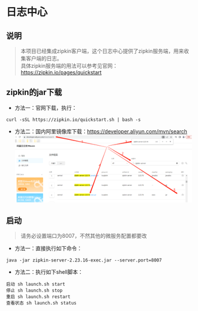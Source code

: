 # 日志中心

## 说明

> 本项目已经集成zipkin客户端，这个日志中心提供了zipkin服务端，用来收集客户端的日志。  
> 具体zipkin服务端的用法可以参考见官网：https://zipkin.io/pages/quickstart

## zipkin的jar下载

- 方法一：官网下载，执行：
```jshelllanguage
curl -sSL https://zipkin.io/quickstart.sh | bash -s
```

- 方法二：国内阿里镜像库下载：https://developer.aliyun.com/mvn/search
  ![zipkin-server](zipkin-server国内下载方法.png)

## 启动

> 请务必设置端口为8007，不然其他的微服务配置都要改

- 方法一：直接执行如下命令：
```jshelllanguage
java -jar zipkin-server-2.23.16-exec.jar --server.port=8007
```

- 方法二：执行如下shell脚本：
```jshelllanguage
启动 sh launch.sh start
停止 sh launch.sh stop
重启 sh launch.sh restart
查看状态 sh launch.sh status
```